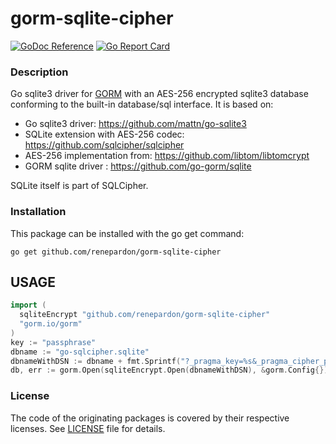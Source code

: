 # gorm-sqlite-cipher

[![GoDoc Reference](https://godoc.org/github.com/CovenantSQL/go-sqlite3-encrypt?status.svg)](https://pkg.go.dev/github.com/jackfr0st13/gorm-sqlite-cipher)
[![Go Report Card](https://goreportcard.com/badge/github.com/CovenantSQL/go-sqlite3-encrypt)](https://goreportcard.com/report/github.com/jackfr0st13/gorm-sqlite-cipher)

### Description

Go sqlite3 driver for [GORM](https://gorm.io/) with an AES-256 encrypted sqlite3 database
conforming to the built-in database/sql interface. It is based on:

- Go sqlite3 driver: https://github.com/mattn/go-sqlite3
- SQLite extension with AES-256 codec: https://github.com/sqlcipher/sqlcipher
- AES-256 implementation from: https://github.com/libtom/libtomcrypt
- GORM sqlite driver : https://github.com/go-gorm/sqlite

SQLite itself is part of SQLCipher.

### Installation

This package can be installed with the go get command:

    go get github.com/renepardon/gorm-sqlite-cipher

## USAGE

```go
import (
  sqliteEncrypt "github.com/renepardon/gorm-sqlite-cipher"
  "gorm.io/gorm"
)
key := "passphrase"
dbname := "go-sqlcipher.sqlite"
dbnameWithDSN := dbname + fmt.Sprintf("?_pragma_key=%s&_pragma_cipher_page_size=4096", key)
db, err := gorm.Open(sqliteEncrypt.Open(dbnameWithDSN), &gorm.Config{})
```

### License

The code of the originating packages is covered by their respective licenses.
See [LICENSE](LICENSE) file for details.
